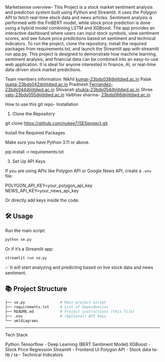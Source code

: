 Marketsense overview-
This Project is a stock market sentiment analysis and prediction system built using Python and Streamlit. It uses the Polygon API to fetch real-time stock data and news articles. Sentiment analysis is performed with the FinBERT model, while stock price prediction is done using a hybrid model combining LSTM and XGBoost. The app provides an interactive dashboard where users can input stock symbols, view sentiment scores, and see future price predictions based on sentiment and technical indicators.
To run the project, clone the repository, install the required packages from requirements.txt, and launch the Streamlit app with streamlit run app.py. This project is designed to demonstrate how machine learning, sentiment analysis, and financial data can be combined into an easy-to-use web application. It is ideal for anyone interested in finance, AI, or real-time data-driven stock market predictions.

Team members information:
Nikhil kumar-23bds038@iiitdwd.ac.in
Palak gupta-23bds042@iiitdwd.ac.in
Pradnesh Fernandez-23bds044@iiitdwd.ac.in
Shivansh shukla-23bds054@iiitdwd.ac.in
Shree vats-23bds055@iiitdwd.ac.in
Vaibhav sharma- 23bds066@iiitdwd.ac.in

How to use this git repo-
Installation
1. Clone the Repository


git clone https://github.com/nukee7/SESproject.git



Install the Required Packages

Make sure you have Python 3.11 or above.


pip install -r requirements.txt


3. Set Up API Keys

If you are using APIs like Polygon API or Google News API, create a `.env` file:


POLYGON_API_KEY=your_polygon_api_key
NEWS_API_KEY=your_news_api_key


Or directly add keys inside the code.

## 🛠 Usage

Run the main script:

```bash
python se.py
```

Or if it’s a Streamlit app:

```bash
streamlit run se.py
```

✅ It will start analyzing and predicting based on live stock data and news sentiment.


## 📚 Project Structure

```bash
├── se.py                # Main project script
├── requirements.txt     # List of dependencies
├── README.md            # Project instructions (this file)
├── .env                 # (Optional) API keys
└── umldiagrams
```

---

 Tech Stack

Python
Tensorflow - Deep Learning (BERT Sentiment Model)
XGBoost - Stock Price Regression
Streamlit - Frontend UI
Polygon API - Stock data
ta-lib / ta - Technical Indicators
